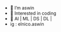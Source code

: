 - 👋 I’m aswin
- 👀 Interested in coding
- 🌱 AI | ML | DS | DL |
- ig : elnico.aswin

<!---
theaswin/theaswin is a ✨ special ✨ repository because its `README.md` (this file) appears on your GitHub profile.
You can click the Preview link to take a look at your changes.
--->
